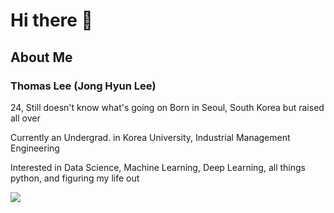 # Hi there 👋

## About Me

### Thomas Lee (Jong Hyun Lee)
24, Still doesn't know what's going on
Born in Seoul, South Korea but raised all over

Currently an Undergrad. in Korea University, Industrial Management Engineering

Interested in Data Science, Machine Learning, Deep Learning, all things python, and figuring my life out

![](https://github-readme-stats.vercel.app/api?username=tomtom1103&count_private=true&show_icons=true&theme=synthwave)
